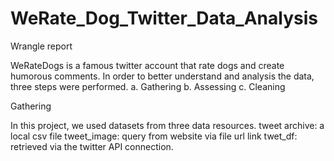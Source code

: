 # WeRate_Dog_Twitter_Data_Analysis


Wrangle report

WeRateDogs is a famous twitter account that rate dogs and create humorous comments.
In order to better understand and analysis the data, three steps were performed.
a.	Gathering
b.	Assessing 
c.	Cleaning


Gathering

In this project, we used datasets from three data resources. 
tweet archive: a local csv file
tweet_image: query from website via file url link
twet_df: retrieved via the twitter API connection. 


